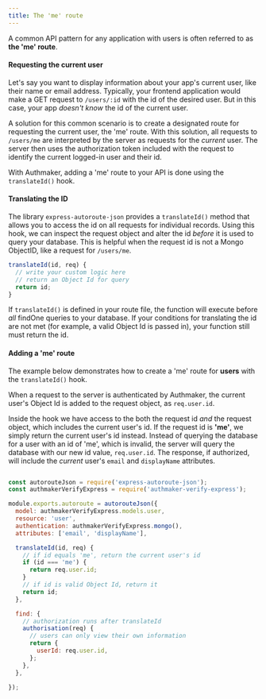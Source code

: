 ```yaml
---
title: The 'me' route
---
```


A common API pattern for any application with users is often referred to as **the 'me' route**.

#### Requesting the current user

Let's say you want to display information about your app's current user, like their name or email address. Typically, your frontend application would make a GET request to `/users/:id` with the id of the desired user. But in this case, your app _doesn't know_ the id of the current user.

A solution for this common scenario is to create a designated route for requesting the current user, the 'me' route. With this solution, all requests to `/users/me` are interpreted by the server as requests for the _current_ user. The server then uses the authorization token included with the request to identify the current logged-in user and their id.

With Authmaker, adding a 'me' route to your API is done using the `translateId()` hook.

#### Translating the ID

The library `express-autoroute-json` provides a `translateId()` method that allows you to access the id on all requests for individual records. Using this hook, we can inspect the request object and alter the id _before_ it is used to query your database. This is helpful when the request id is not a Mongo ObjectID, like a request for `/users/me`.

```javascript
translateId(id, req) {
  // write your custom logic here
  // return an Object Id for query
  return id;
}
```

If `translateId()` is defined in your route file, the function will execute before _all_ findOne queries to your database. If your conditions for translating the id are not met (for example, a valid Object Id is passed in), your function still must return the id.

#### Adding a 'me' route

The example below demonstrates how to create a 'me' route for **users** with the `translateId()` hook.

When a request to the server is authenticated by Authmaker, the current user's Object Id is added to the request object, as `req.user.id`.

Inside the hook we have access to the both the request id _and_ the request object, which includes the current user's id. If the request id is **'me'**, we simply return the current user's id instead. Instead of querying the database for a user with an id of 'me', which is invalid, the server will query the database with our new id value, `req.user.id`. The response, if authorized, will include the _current_ user's `email` and `displayName` attributes.

```javascript {data-filename=server/routes/v1/user.js}

const autorouteJson = require('express-autoroute-json');
const authmakerVerifyExpress = require('authmaker-verify-express');

module.exports.autoroute = autorouteJson({
  model: authmakerVerifyExpress.models.user,
  resource: 'user',
  authentication: authmakerVerifyExpress.mongo(),
  attributes: ['email', 'displayName'],

  translateId(id, req) {
    // if id equals 'me', return the current user's id
    if (id === 'me') {
      return req.user.id;
    }
    // if id is valid Object Id, return it
    return id;
  },

  find: {
    // authorization runs after translateId
    authorisation(req) {
      // users can only view their own information
      return {
        userId: req.user.id,
      };
    },
  },

});
```

